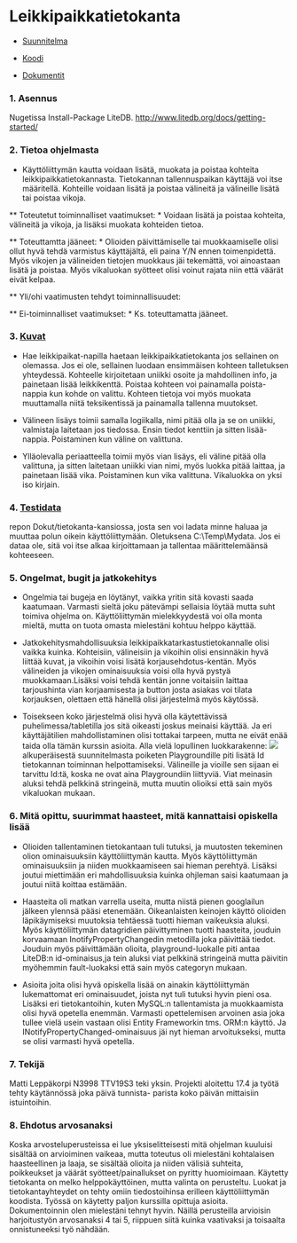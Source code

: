 # Leikkipaikkatietokanta

* [Suunnitelma](https://gitlab.labranet.jamk.fi/N3998/klohjelmointi_harjoitust./-/blob/master/Dokut/Suunnitelma.md)

* [Koodi](https://gitlab.labranet.jamk.fi/N3998/klohjelmointi_harjoitust./-/tree/master/Leikkipaikat)

* [Dokumentit](https://gitlab.labranet.jamk.fi/N3998/klohjelmointi_harjoitust./-/tree/master/Dokut)

### 1. Asennus
Nugetissa Install-Package LiteDB. http://www.litedb.org/docs/getting-started/

### 2. Tietoa ohjelmasta
* Käyttöliittymän kautta voidaan lisätä, muokata ja poistaa kohteita leikkipaikkatietokannasta. Tietokannan tallennuspaikan 
käyttäjä voi itse määritellä. Kohteille voidaan lisätä ja poistaa välineitä ja välineille lisätä tai poistaa vikoja. 

** Toteutetut toiminnalliset vaatimukset:
	* Voidaan lisätä ja poistaa kohteita, välineitä ja vikoja, ja lisäksi muokata kohteiden tietoa.

** Toteuttamtta jääneet:
	* Olioiden päivittämiselle tai muokkaamiselle olisi ollut hyvä tehdä varmistus käyttäjältä, eli paina Y/N ennen toimenpidettä.
Myös vikojen ja välineiden tietojen muokkaus jäi tekemättä, voi ainoastaan lisätä ja poistaa. Myös vikaluokan syötteet olisi
voinut rajata niin että väärät eivät kelpaa.

** Yli/ohi vaatimusten tehdyt toiminnallisuudet:

** Ei-toiminnalliset vaatimukset:
	* Ks. toteuttamatta jääneet.

### 3. [Kuvat](https://gitlab.labranet.jamk.fi/N3998/klohjelmointi_harjoitust./-/tree/master/Dokut/kuvat)

* Hae leikkipaikat-napilla haetaan leikkipaikkatietokanta jos sellainen on olemassa. Jos ei ole, sellainen luodaan ensimmäisen kohteen talletuksen yhteydessä. Kohteelle kirjoitetaan uniikki osoite ja mahdollinen info, ja painetaan lisää leikkikenttä.
Poistaa kohteen voi painamalla poista-nappia kun kohde on valittu. Kohteen tietoja voi myös muokata muuttamalla niitä teksikentissä
ja painamalla tallenna muutokset.

* Välineen lisäys toimii samalla logiikalla, nimi pitää olla ja se on uniikki, valmistaja laitetaan jos tiedossa. Ensin
tiedot kenttiin ja sitten lisää-nappia. Poistaminen kun väline on valittuna.

* Ylläolevalla periaatteella toimii myös vian lisäys, eli väline pitää olla valittuna, ja sitten laitetaan uniikki vian nimi,
myös luokka pitää laittaa, ja painetaan lisää vika. Poistaminen kun vika valittuna. Vikaluokka on yksi iso kirjain.

### 4. [Testidata](https://gitlab.labranet.jamk.fi/N3998/klohjelmointi_harjoitust./-/tree/master/Dokut%2FTietokanta) 
repon Dokut/tietokanta-kansiossa, josta sen voi ladata minne haluaa ja muuttaa polun oikein käyttöliittymään.
Oletuksena C:\Temp\Mydata. Jos ei dataa ole, sitä voi itse alkaa kirjoittamaan ja tallentaa määrittelemäänsä kohteeseen.

### 5. Ongelmat, bugit ja jatkokehitys

* Ongelmia tai bugeja en löytänyt, vaikka yritin sitä kovasti saada kaatumaan. Varmasti sieltä joku pätevämpi sellaisia 
löytää mutta suht toimiva ohjelma on. Käyttöliittymän mielekkyydestä voi olla monta mieltä, mutta on tuota omasta mielestäni 
kohtuu helppo käyttää.	

* Jatkokehitysmahdollisuuksia leikkipaikkatarkastustietokannalle olisi vaikka kuinka. Kohteisiin, välineisiin ja vikoihin
olisi ensinnäkin hyvä liittää kuvat, ja vikoihin voisi lisätä korjausehdotus-kentän. Myös välineiden ja vikojen ominaisuuksia
voisi olla hyvä pystyä muokkamaan.Lisäksi voisi tehdä kentän jonne voitaisiin laittaa tarjoushinta vian korjaamisesta ja button
josta asiakas voi tilata korjauksen, olettaen että hänellä olisi järjestelmä myös käytössä.

* Toisekseen koko järjestelmä olisi hyvä olla käytettävissä puhelimessa/tabletilla jos sitä oikeasti joskus meinaisi käyttää. 
Ja eri käyttäjätilien mahdollistaminen olisi tottakai tarpeen, mutta ne eivät enää taida olla 
tämän kurssin asioita. Alla vielä lopullinen luokkarakenne:
![](https://gitlab.labranet.jamk.fi/N3998/klohjelmointi_harjoitust./-/blob/master/Dokut/kuvat/Luokat.PNG)
alkuperäisestä suunnitelmasta poiketen Playgroundille piti lisätä Id tietokannan toiminnan helpottamiseksi. 
Välineille ja vioille sen sijaan ei tarvittu Id:tä, koska ne ovat aina Playgroundiin liittyviä. Viat meinasin aluksi 
tehdä pelkkinä stringeinä, mutta muutin olioiksi että sain myös vikaluokan mukaan.

### 6. Mitä opittu, suurimmat haasteet, mitä kannattaisi opiskella lisää

* Olioiden tallentaminen tietokantaan tuli tutuksi, ja muutosten tekeminen olion ominaisuuksiin käyttöliittymän kautta. 
Myös käyttöliittymän ominaisuuksiin ja niiden muokkaamiseen sai hieman perehtyä. Lisäksi joutui miettimään eri mahdollisuuksia
kuinka ohjleman saisi kaatumaan ja joutui niitä koittaa estämään.

* Haasteita oli matkan varrella useita, mutta niistä pienen googlailun jälkeen ylennsä pääsi etenemään. Oikeanlaisten 
keinojen käyttö olioiden läpikäymiseksi muutoksia tehtäessä tuotti hieman vaikeuksia aluksi. Myös käyttöliittymän 
datagridien päivittyminen tuotti haasteita, jouduin korvaamaan InotifyPropertyChangedin metodilla joka päivittää tiedot. 
Jouduin myös päivittämään olioita, playground-luokalle piti antaa LiteDB:n id-ominaisus,ja tein aluksi viat pelkkinä
stringeinä mutta päivitin myöhemmin fault-luokaksi että sain myös categoryn mukaan.

* Asioita joita olisi hyvä opiskella lisää on ainakin käyttöliittymän lukemattomat eri ominaisuudet, joista nyt tuli tutuksi
hyvin pieni osa. Lisäksi eri tietokantoihin, kuten MySQL:n tallentamista ja muokkaamista olisi hyvä opetella enemmän. 
Varmasti opettelemisen arvoinen asia joka tullee vielä usein vastaan olisi Entity Frameworkin tms. ORM:n käyttö. Ja 
INotifyPropertyChanged-ominaisuus jäi nyt hieman arvoitukseksi, mutta se olisi varmasti hyvä opetella.

### 7. Tekijä
Matti Leppäkorpi N3998 TTV19S3 teki yksin. Projekti aloitettu 17.4 ja työtä tehty käytännössä joka päivä tunnista-
parista koko päivän mittaisiin istuintoihin.

### 8. Ehdotus arvosanaksi
Koska arvosteluperusteissa ei lue yksiselitteisesti mitä ohjelman kuuluisi sisältää on arvioiminen vaikeaa, mutta 
toteutus oli mielestäni kohtalaisen haasteellinen ja laaja, se sisältää olioita ja niiden välisiä suhteita, poikkeukset
ja väärät syötteet/painallukset on pyritty huomioimaan. Käytetty tietokanta on melko helppokäyttöinen, mutta valinta on
perusteltu. Luokat ja tietokantayhteydet on tehty omiin tiedostoihinsa erilleen käyttöliittymän koodista.
Työssä on käytetty paljon kurssilla opittuja asioita. Dokumentoinnin olen mielestäni tehnyt hyvin. Näillä perusteilla 
arvioisin harjoitustyön arvosanaksi 4 tai 5, riippuen siitä kuinka vaativaksi ja toisaalta onnistuneeksi työ nähdään.




